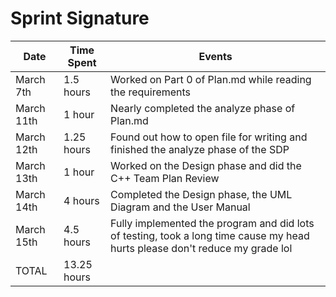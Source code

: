 # Sprint Signature

| Date        | Time Spent | Events
|-------------|------------|--------------------
| March 7th   |  1.5 hours | Worked on Part 0 of Plan.md while reading the requirements
| March 11th  |   1  hour  | Nearly completed the analyze phase of Plan.md
| March 12th  |  1.25 hours| Found out how to open file for writing and finished the analyze phase of the SDP
| March 13th  |   1  hour  | Worked on the Design phase and did the C++ Team Plan Review
| March 14th  |   4  hours | Completed the Design phase, the UML Diagram and the User Manual
| March 15th  |  4.5 hours | Fully implemented the program and did lots of testing, took a long time cause my head hurts please don't reduce my grade lol
| TOTAL       | 13.25 hours|
